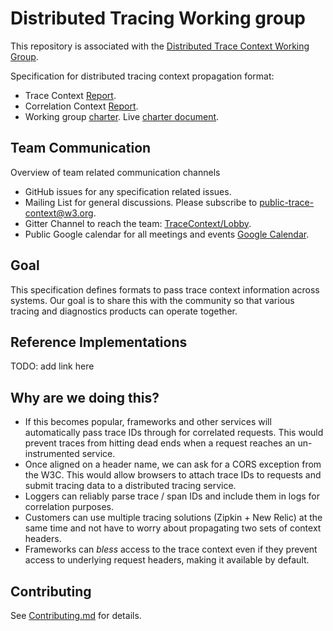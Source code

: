# Distributed Tracing Working group

This repository is associated with the [Distributed Trace Context Working Group](https://www.w3.org/community/trace-context/).

Specification for distributed tracing context propagation format:

- Trace Context [Report](https://w3c.github.io/distributed-tracing/report-trace-context.html).
- Correlation Context [Report](https://w3c.github.io/distributed-tracing/report-correlation-context.html).
- Working group [charter](https://www.w3.org/2018/04/distributed-tracing-wg-charter.html). Live [charter document](https://w3c.github.io/distributed-tracing/charter.html).

## Team Communication

Overview of team related communication channels

* GitHub issues for any specification related issues.
* Mailing List for general discussions. Please subscribe to [public-trace-context@w3.org](http://lists.w3.org/Archives/Public/public-trace-context/).
* Gitter Channel to reach the team: [TraceContext/Lobby](https://gitter.im/TraceContext/Lobby).
* Public Google calendar for all meetings and events [Google Calendar](https://calendar.google.com/calendar?cid=ZHluYXRyYWNlLmNvbV81YTA5cWh1YTZmaDdqYjIzaDd2ZGpnNnZlZ0Bncm91cC5jYWxlbmRhci5nb29nbGUuY29t).

## Goal

This specification defines formats to pass trace context information across systems. Our goal is
to share this with the community so that various tracing and diagnostics products can operate
together.

## Reference Implementations

TODO: add link here

## Why are we doing this?

* If this becomes popular, frameworks and other services will automatically pass trace IDs 
through for correlated requests. This would prevent traces from hitting dead ends when a request 
reaches an un-instrumented service.
* Once aligned on a header name, we can ask for a CORS exception from the W3C. This would allow 
browsers to attach trace IDs to requests and submit tracing data to a distributed tracing service.
* Loggers can reliably parse trace / span IDs and include them in logs for correlation purposes.
* Customers can use multiple tracing solutions (Zipkin + New Relic) at the same time and not have
 to worry about propagating two sets of context headers.
* Frameworks can *bless* access to the trace context even if they prevent access to underlying 
request headers, making it available by default.

## Contributing

See [Contributing.md](CONTRIBUTING.md) for details.